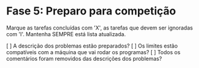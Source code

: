 Fase 5: Preparo para competição
===============================

Marque as tarefas concluídas com 'X', as tarefas que devem ser ignoradas 
com 'I'.  Mantenha SEMPRE está lista atualizada.

[ ] A descrição dos problemas estão preparados?
[ ] Os limites estão compatíveis com a máquina que vai rodar os
    programas?
[ ] Todos os comentários foram removidos das descrições dos problemas?
